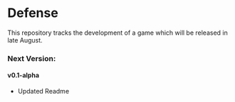 # Defense
This repository tracks the development of a game which will be released in late August.

### Next Version:
#### v0.1-alpha
* Updated Readme
